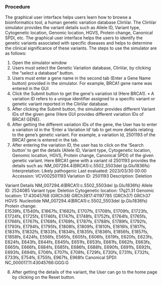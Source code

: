 ### Procedure

The graphical user interface helps users learn how to browse a bioinformatics tool, a human genetic variation database ClinVar. The ClinVar simulator provides the variant details such as Allele ID, Variant type, Cytogenetic location, Genomic location, HGVS, Protein change, Canonical SPDI, etc. The graphical user interface helps the users to identify the genetic variants associated with specific diseases and helps to determine the clinical significance of these variants. The steps to use the simulator are as follows:

1.	Open the simulator window
2.	Users must select the Genetic Variation database, ClinVar, by clicking the “select a database” button.
3.	Users must enter a gene name in the second tab (Enter a Gene Name button) provided in the simulator. For example, BRCA1 gene name was entered in the GUI
4.	Click the Submit button to get the gene's variation Id (Here BRCA1). 
•	A variation ID refers to a unique identifier assigned to a specific variant or genetic variant reported in the ClinVar database.
5.  After clicking the Submit button, the simulator provides different Variant IDs of the given gene (Here GUI provides different variation IDs of BRCA1 GENE).
6.  After getting the different variation IDs of the gene, the User has to enter a variation id in the ‘Enter a Variation Id’ tab to get more details relating to the gene’s genetic variant. For example, a variation Id, 2501193 of the BRCA1 gene is entered in the tab.
7. After entering the variation ID, the user has to click on the ‘Search button’ to get the details (Allele ID, Variant type, Cytogenetic location, Genomic location, HGVS, Protein change, Canonical SPDI) of the given genetic variant.
Here BRCA1 gene with a variant id 2501193 provides the details such as:
NM_007294.4(BRCA1):c.5502_5503del (p.Glu1836fs)
Interpretation:     	 Likely pathogenic
Last evaluated:     	 2023/03/30 00:00
Accession:     	             VCV002501193
Variation ID:     	 2501193
Description:     	           Deletion

Variant Details
NM_007294.4(BRCA1):c.5502_5503del (p.Glu1836fs)
Allele ID:     	            2524085
Variant type:     	            Deletion
Cytogenetic location:    17q21.31
Genomic location:         17:43045768 (GRCh38)     GRCh3817:41197785 (GRCh37)     GRCh37
HGVS:     	             Nucleotide     NM_007294.4(BRCA1):c.5502_5503del (p.Glu1836fs)
Protein change:     	
E1539fs, E1540fs, E1667fs, E1682fs, E1707fs, E1708fs, E1709fs, E1723fs, E1724fs, E1725fs, E1746fs, E1747fs, E1748fs, E1752fs, E1764fs, E1765fs, E1766fs, E1767fs, E1768fs, E1769fs, E1787fs, E1788fs, E1789fs, E1792fs, E1793fs, E1794fs, E1795fs, E1808fs, E1809fs, E1810fs, E1816fs, E1817fs, E1831fs, E1832fs, E1833fs, E1834fs, E1835fs, E1836fs, E1856fs, E1857fs, E1858fs, E424fs, E556fs, E565fs, E605fs, E606fs, E619fs, E620fs, E623fs, E624fs, E643fs, E644fs, E645fs, E651fs, E653fs, E661fs, E662fs, E663fs, E665fs, E666fs, E684fs, E685fs, E686fs, E688fs, E690fs, E691fs, E692fs, E693fs, E694fs, E706fs, E707fs, E708fs, E729fs, E730fs, E731fs, E732fs, E733fs, E754fs, E755fs, E967fs, E968fs
Canonical SPDI:     	NC_000017.11:43045766:GGG:G

8. After getting the details of the variant, the User can go to the home page by clicking on the Reset button.

